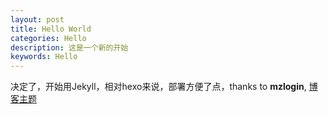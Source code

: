 ```yaml
---
layout: post
title: Hello World
categories: Hello
description: 这是一个新的开始
keywords: Hello
---
```

决定了，开始用Jekyll，相对hexo来说，部署方便了点，thanks to **mzlogin**, [博客主题](https://github.com/mzlogin/mzlogin.github.io)
